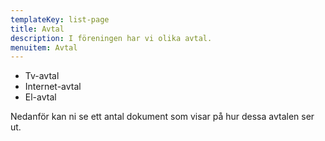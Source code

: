 ```yaml
---
templateKey: list-page
title: Avtal
description: I föreningen har vi olika avtal.
menuitem: Avtal
---
```

* Tv-avtal
* Internet-avtal
* El-avtal

Nedanför kan ni se ett antal dokument som visar på hur dessa avtalen ser ut.
